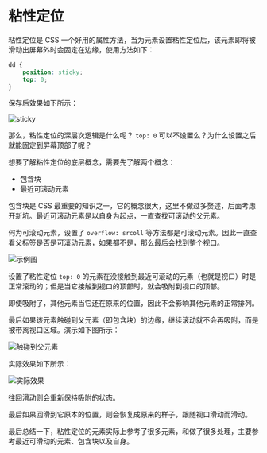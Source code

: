 # 粘性定位

粘性定位是 CSS 一个好用的属性方法，当为元素设置粘性定位后，该元素即将被滑动出屏幕外时会固定在边缘，使用方法如下：

```css
dd {
    position: sticky;
    top: 0;
}
```

保存后效果如下所示：

![sticky](https://pic.imgdb.cn/item/653a616dc458853aef47690b.gif)

那么，粘性定位的深层次逻辑是什么呢？ `top: 0` 可以不设置么？为什么设置之后就能固定到屏幕顶部了呢？

想要了解粘性定位的底层概念，需要先了解两个概念：

- 包含块
- 最近可滚动元素

包含块是 CSS 最重要的知识之一，它的概念很大，这里不做过多赘述，后面考虑开新坑。最近可滚动元素是以自身为起点，一直查找可滚动的父元素。

何为可滚动元素，设置了 `overflow: srcoll` 等方法都是可滚动元素。因此一直查看父标签是否是可滚动元素，如果都不是，那么最后会找到整个视口。

![示例图](https://pic.imgdb.cn/item/653a6bafc458853aef7aff26.gif)

设置了粘性定位 `top: 0` 的元素在没接触到最近可滚动的元素（也就是视口）时是正常滚动的；但是当它接触到视口的顶部时，就会吸附到视口的顶部。

即使吸附了，其他元素当它还在原来的位置，因此不会影响其他元素的正常排列。

最后如果该元素触碰到父元素（即包含块）的边缘，继续滚动就不会再吸附，而是被带离视口区域。演示如下图所示：

![触碰到父元素](https://pic.imgdb.cn/item/653a6effc458853aef8aa069.gif)

实际效果如下所示：

![实际效果](https://pic.imgdb.cn/item/653a70afc458853aef92010c.gif)

往回滑动则会重新保持吸附的状态。

最后如果回滑到它原本的位置，则会恢复成原来的样子，跟随视口滑动而滑动。

最后总结一下，粘性定位的元素实际上参考了很多元素，和做了很多处理，主要参考最近可滑动的元素、包含块以及自身。